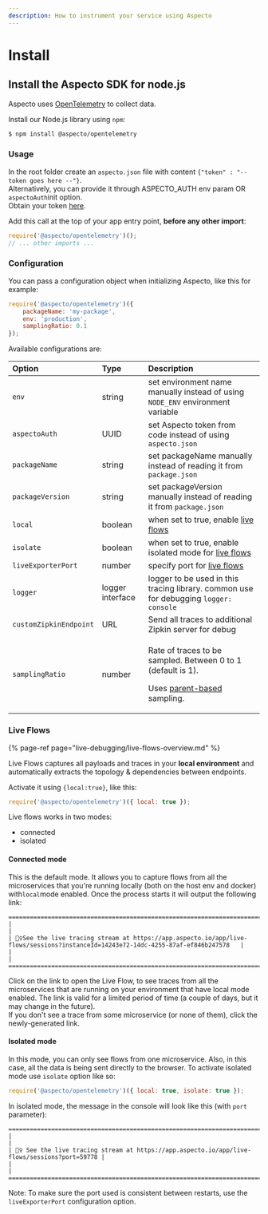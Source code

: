 ```yaml
---
description: How to instrument your service using Aspecto
---
```


# Install

## Install the Aspecto SDK for node.js

Aspecto uses [OpenTelemetry](www.opentelemetry.io) to collect data. 

Install our Node.js library using `npm`:

```bash
$ npm install @aspecto/opentelemetry
```

### Usage

In the root folder create an `aspecto.json` file with content `{"token" : "-- token goes here --"}`.   
Alternatively, you can provide it through ASPECTO\_AUTH env param OR `aspectoAuth`init option.  
Obtain your token [here](https://app.aspecto.io/app/integration/api-key).

Add this call at the top of your app entry point, **before any other import**:

```javascript
require('@aspecto/opentelemetry')();
// ... other imports ...
```

### Configuration

You can pass a configuration object when initializing Aspecto, like this for example:

```javascript
require('@aspecto/opentelemetry')({
    packageName: 'my-package',
    env: 'production',
    samplingRatio: 0.1
});
```

Available configurations are:

<table>
  <thead>
    <tr>
      <th style="text-align:left">Option</th>
      <th style="text-align:left">Type</th>
      <th style="text-align:left">Description</th>
    </tr>
  </thead>
  <tbody>
    <tr>
      <td style="text-align:left"><code>env</code>
      </td>
      <td style="text-align:left">string</td>
      <td style="text-align:left">set environment name manually instead of using <code>NODE_ENV</code> environment
        variable</td>
    </tr>
    <tr>
      <td style="text-align:left"><code>aspectoAuth</code>
      </td>
      <td style="text-align:left">UUID</td>
      <td style="text-align:left">set Aspecto token from code instead of using <code>aspecto.json</code>
      </td>
    </tr>
    <tr>
      <td style="text-align:left"><code>packageName</code>
      </td>
      <td style="text-align:left">string</td>
      <td style="text-align:left">set packageName manually instead of reading it from <code>package.json</code>
      </td>
    </tr>
    <tr>
      <td style="text-align:left"><code>packageVersion</code>
      </td>
      <td style="text-align:left">string</td>
      <td style="text-align:left">set packageVersion manually instead of reading it from <code>package.json</code>
      </td>
    </tr>
    <tr>
      <td style="text-align:left"><code>local</code>
      </td>
      <td style="text-align:left">boolean</td>
      <td style="text-align:left">when set to true, enable <a href="https://www.npmjs.com/package/@aspecto/opentelemetry#live-flows">live flows</a>
      </td>
    </tr>
    <tr>
      <td style="text-align:left"><code>isolate</code>
      </td>
      <td style="text-align:left">boolean</td>
      <td style="text-align:left">when set to true, enable isolated mode for <a href="https://www.npmjs.com/package/@aspecto/opentelemetry#live-flows">live flows</a>
      </td>
    </tr>
    <tr>
      <td style="text-align:left"><code>liveExporterPort</code>
      </td>
      <td style="text-align:left">number</td>
      <td style="text-align:left">specify port for <a href="https://www.npmjs.com/package/@aspecto/opentelemetry#live-flows">live flows</a>
      </td>
    </tr>
    <tr>
      <td style="text-align:left"><code>logger</code>
      </td>
      <td style="text-align:left">logger interface</td>
      <td style="text-align:left">logger to be used in this tracing library. common use for debugging <code>logger: console</code>
      </td>
    </tr>
    <tr>
      <td style="text-align:left"><code>customZipkinEndpoint</code>
      </td>
      <td style="text-align:left">URL</td>
      <td style="text-align:left">Send all traces to additional Zipkin server for debug</td>
    </tr>
    <tr>
      <td style="text-align:left"><code>samplingRatio</code>
      </td>
      <td style="text-align:left">number</td>
      <td style="text-align:left">
        <p>Rate of traces to be sampled. Between 0 to 1 (default is 1).</p>
        <p>Uses <a href="https://github.com/open-telemetry/opentelemetry-specification/blob/master/specification/trace/sdk.md#parentbased">parent-based</a> sampling.</p>
      </td>
    </tr>
  </tbody>
</table>

### Live Flows

{% page-ref page="live-debugging/live-flows-overview.md" %}

Live Flows captures all payloads and traces in your **local environment** and automatically extracts the topology & dependencies between endpoints. 

Activate it using `{local:true}`, like this:

```javascript
require('@aspecto/opentelemetry')({ local: true });
```

Live flows works in two modes:

* connected
* isolated

#### Connected mode

This is the default mode. It allows you to capture flows from all the microservices that you're running locally \(both on the host env and docker\) with`local`mode enabled. Once the process starts it will output the following link:

```text
=====================================================================================================================================
|                                                                                                                                   |
| 🕵️‍♀️See the live tracing stream at https://app.aspecto.io/app/live-flows/sessions?instanceId=14243e72-14dc-4255-87af-ef846b247578   |
|                                                                                                                                   |
=====================================================================================================================================
```

Click on the link to open the Live Flow, to see traces from all the microservices that are running on your environment that have local mode enabled. The link is valid for a limited period of time \(a couple of days, but it may change in the future\).   
If you don't see a trace from some microservice \(or none of them\), click the newly-generated link.

#### Isolated mode

In this mode, you can only see flows from one microservice. Also, in this case, all the data is being sent directly to the browser. To activate isolated mode use `isolate` option like so:

```javascript
require('@aspecto/opentelemetry')({ local: true, isolate: true });
```

In isolated mode, the message in the console will look like this \(with `port` parameter\):

```text
===============================================================================================
|                                                                                             |
| 🕵️‍♀️ See the live tracing stream at https://app.aspecto.io/app/live-flows/sessions?port=59778 |
|                                                                                             |
===============================================================================================
```

Note: To make sure the port used is consistent between restarts, use the `liveExporterPort` configuration option.  


